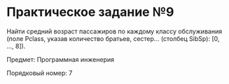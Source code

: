 # Практическое задание №9
Найти средний возраст пассажиров по каждому классу обслуживания (поле Pclass, указав количество братьев, сестер... (столбец SibSp): [0, ..., 8]).

Предмет: Программная инженерия

Порядковый номер: 7